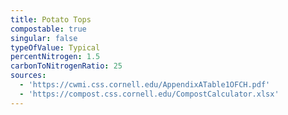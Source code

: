 ```yaml
---
title: Potato Tops
compostable: true
singular: false
typeOfValue: Typical
percentNitrogen: 1.5
carbonToNitrogenRatio: 25
sources:
  - 'https://cwmi.css.cornell.edu/AppendixATable1OFCH.pdf'
  - 'https://compost.css.cornell.edu/CompostCalculator.xlsx'
---
```



